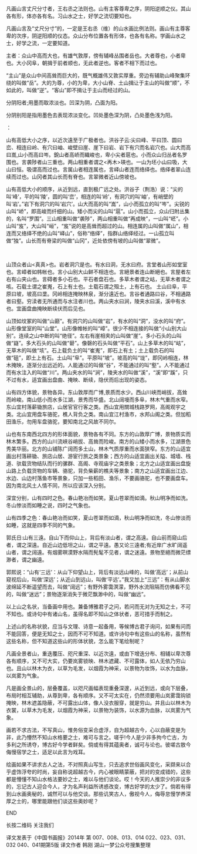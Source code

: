 



凡画山言丈尺分寸者，王右丞之法则也。山有主客尊卑之序，阴阳逆顺之仪。其山各有形，体亦各有名。习山水之士，好学之流切要知也。

凡画山言及“丈尺分寸”的，一定是王右丞（维）的山水画比例法则。画山有主尊客卑的次序，阴逆阳顺的仪态。众山分布位置各有形体，也各有名称。学画山水之士，好学之流，一定要知道。



主者：众山中高而大也，有雄气敦厚，傍有辅峰丛围者岳也。大者尊也，小者卑也。大小冈阜，朝揖于前者顺也，无此者逆也。客者不相下而过也。

“主山”是众山中间高耸而巨大的，既气概雄伟又敦实厚重。旁边有辅助山峰聚集环绕的叫做“岳”。大的为尊，小的为卑，大小山脊、土山揖让于主山的叫做“顺”，不如此的，叫做“逆”。“客山”即不揖让于主山而经过的山。



分阴阳者;用墨而取浓淡也。凹深为阴，凸面为阳。

分阴别阳是指用墨色去表现浓淡变化。凹处墨色深为阴，凸处墨色浅为阳。

：

山有高低大小之序，以近次遠至于广极者也。洪谷子云:尖曰峰、平曰顶、圆曰峦、相连曰岭、有穴曰岫、峻壁曰崖、崖下曰岩、岩下有穴而名岩穴也。山大而高曰嵩,山小而高曰岑。銳山者高峤而織峻也，卑小尖者扈也。小而众山归丛者名罗围也。言袭陟者山三重也。两山相重者谓之<再木>瑛也。一山为坯小山曰吸，大山曰恒。吸谓高而过也。言属山者相连属也，言峄山者连而络绎也。络绎者翠山连续而过也。山冈者其山长而有脊也。言翠微者近山傍坡也。

山有高低大小的顺序，从近到远，直到极广远之处。洪谷子（荆浩）说：“尖的叫‘峰’，平的叫‘陵’，圆的叫‘峦’，相连的叫‘岭’，有洞穴的叫‘岫’，有峭壁的叫‘岩’。”岩下有洞穴的叫‘岩穴’。山大而高的叫“嵩”，山小而孤立的叫“岑”。尖锐的山叫“峤”，即高峻而纤细的山。矮小而尖的山叫“扈”。山小而孤立，众山归附丛集的，名叫“罗围”。三山相重叫做“袭陟”，两山相重叫做“再成映”，一山叫“岯”。小山叫“岌”，大山叫“峘”，“岌”说的是高耸而超过的山。相连属的山叫做“属山”，相连而又络绎不绝的山叫“峄山”，俗称“络绎”，指群山络绎经过。一山孤立叫做“独”。山长而有脊梁的叫做“山冈”，近处依傍有坡的山叫做“翠微”。

​

山顶众者山<真真>也。岩者洞穴是也。有水曰洞，无水曰府。言堂者山形如堂室也。言嶂者如帏帐也。言小山别大山鲜不相连也。言絕景者连山断絕也。言屋者左右有山夹山也。言碍者多小石也。平石者盘石也。多草木者谓之岵，无草木者谓之咳。石载土谓之崔嵬，石上有土也。土载石谓之殂土，上有石也。 土山曰阜，平原曰坡，坡高曰垄。冈岭相连掩映林泉，渐分遠近也。言谷者通路曰谷，不相通路者曰壑。穷渎者无所通而与水注者川也。两山夹水曰涧，陵夹水曰溪，溪中有水也。宜画盘曲掩映断续伏而后见也。

山顶如坟冢的叫做“山巅”。有洞穴的山叫做“岩”，有水的叫“洞”，没水的叫“府”。山形像堂室的叫“山堂”。山形像帷帐的叫“嶂”。很少不相连接的叫做“小山别大山别”。连续之山中断的叫“绝径”。左右有崖相夹的山叫做“崖”。多小石头的山叫做“嶷”。多大石头的山叫做“礐”。像磬的石头叫做“平石”。山上多草木的叫“岵”，无草木的叫做“垓”。石上载负土的叫“崔嵬”，即石上有土；土上载负石的叫做“砠”，即土上有石。土山叫“阜”。平原叫“坡”。坡高的叫“垅”，即冈岭相连，林木掩映，逐渐分出远近的。人能通过的叫做“谷”，不能通过的叫“壑”。人不能通过而有水注入的叫做“川”。两山夹水的叫“涧”，陵夹水的叫做“溪”，“溪”即“蹊”，只不过有水，适宜画出盘曲、掩映、断续，隐伏而后出现的姿态。



山有四方体貌，景物各异。东山敦厚而广博,景质而水少。西山川峡而峭拔，高耸而岭峻。南山低小而水多江湖，景秀而华盛。北山阔墁而多阜，林木气重而水窄。东山宜村落薪锄旅店，山居官官行客之类。西山宜用關城栈路罗网，高阁观宇之类。北山宜用盘车骆驼，樵人背负之类。南山宜江村渔市，水邦山阁之类。但加稻田渔乐，勿用车盘骆驼，要知南北之风故不同尔。

山也有东南西北四方的形体面貌，景物各有不同。东方的山敦厚广博，景物质实而林木繁多。西方的山川流峡谷峭拔、高耸而险峻。南方的山矮小而水多，江湖景色秀美华丽。北方的山铺陈广阔而多土山，林木气质厚重而水面狭窄。东方的山适宜画出村落耕锄、旅店山居、游宦行旅之类景象；西方的山适宜画出关隘、城墙、栈道、驮载货物结队而行的骡群、高阁、寺观庙宇之类景象；北方之山适宜画出盘旋山路上负载货物的车辆、骆驼，背负柴薪的樵夫等景象；南方之山适宜画出江边、水边、山边村落鱼市等景象，只加一些稻田、渔乐，不要画骆驼，也不要画盘车。因为南北风土人情不同，所以应该深入分别。



深宜分别，山有四时之色。春山艳冶而如笑。夏山苍翠而如滴。秋山明净而如洗。冬山惨淡而如睡之说，四时之气象也。

山有四季之色：春山艳冶而如笑，夏山苍翠而如滴，秋山明净而如洗，冬山惨淡而如睡，这就是四季不同的气象。

 

郭氏日:山有三遠。自山下而仰山上，背后有淡山者，谓之高遠。自山前而窥山后者，谓之深遠。自近山边低坦之山，谓之平遠。愚又论三遠者;有近岸广水旷阔遥山者，谓之阔遠。有烟雾暝漠野水隔而髡髦不见者，谓之迷遠。景物至絕而微茫缥渺者，谓之幽遠。

郭熙说：“山有‘三远’：从山下仰望山上，背后有淡远山峰的，叫做‘高远’；从前山窥视后山，叫做‘深远’；从近山到远山，叫做‘平远’。”我又加上“三远”：有从山脚水波绵延不断遥望而去，叫做“阔远”；有野外雾霭溟濛，野外水流阻隔而仿佛看不见的，叫做“迷远”；景物逐渐消失于微茫飘渺中的，叫做“幽远”。



以上山之名状，当备画中用也。兼备博雅君子之问，若问而无对为无知之士，不可不知也。或诗句中有诸山名，虽得名即不知山之体状者，恶可措手而制之。

上述山的名称状貌，应当与文理、诗意一起备用，等候博古君子询问，如果有问而不能回答，便是无知之士，因而不可不知道。或许诗句中有这些山的名称，虽然有这些名称，但不知道这些山的形体状貌，怎么能下笔绘制呢？



凡画全景者山，重迭覆压、咫尺重深、以近次遠，或由下增迭分布、相辅以卑次尊各有顺序，又不可大实，仍要岚雾锁映、林木遮藏、不可露体，如人无依乃穷山也。且山以林木为衣，以草为毛发，以烟霞为神采，以景物为妆饰，以水为血脉，以岚雾为气象。

凡是画全景山的，层叠覆盖，以咫尺画幅表现重叠深邃，从近到远，或向下层叠，布局时相互辅助，从尊到卑，各有顺序。又不可太实在，仍然须要用山岚雾霭钩锁掩映，林木遮盖隐蔽，不可露出山体，像人没衣服穿，就是穷山。并且山以林木为衣裳，以草木为毛发，以烟霞为神采，以景物为装饰，以水源为血脉，以岚雾为气象。



画若不求古法，不写真山，惟务俗变采合虚浮，自为超越古今，心以自蔽变是为非，此乃懵然不知山水格要之士，难可与言之。嗟乎!今人是少非多拘今亡古，为多利之所诱夺，博古好今学者鲜矣。倘或有得其蕴奥者，诚可与论也。彼嗟古敖今侮慢宿学之士，适足以此言为戏耳。

绘画如果不讲求古人之法，不对照真山写生，只去追求世俗画风变化，采撷来以合乎虚饰浮夸的时尚，妄自称说超越古今，内心被眼睛蒙蔽，把对的变成错的，这些都是懵懂不知山水格法要妙之士，难以与他们谈论。哎！今天的人推崇少的非议多的，忘记古人迎合今人，才为名声利益所诱惑改变，博古好学的太少了。倘若有得到山水画奥秘的，诚然可以与他交谈。那些讥笑古人，傲视今人，侮辱怠慢学养深厚之士的，哪里能跟他们谈这些奥妙呢？







END






长按二维码 关注我们


译文发表于《中国书画报》2014年
第 007、008、013、014
022、023、031、032
040、041期第5版
译文作者
韩刚
湖山一梦公众号搜集整理

